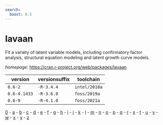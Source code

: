```yaml
---
search:
  boost: 0.5
---
```

# lavaan

Fit a variety of latent variable models, including confirmatory factor analysis, structural  equation modeling and latent growth curve models.

*homepage*: <https://cran.r-project.org/web/packages/lavaan>

version | versionsuffix | toolchain
--------|---------------|----------
``0.6-2`` | ``-R-3.4.4`` | ``intel/2018a``
``0.6-4.1433`` | ``-R-3.6.0`` | ``foss/2019a``
``0.6-9`` | ``-R-4.1.0`` | ``foss/2021a``

[0](../0/index.md) - [a](../a/index.md) - [b](../b/index.md) - [c](../c/index.md) - [d](../d/index.md) - [e](../e/index.md) - [f](../f/index.md) - [g](../g/index.md) - [h](../h/index.md) - [i](../i/index.md) - [j](../j/index.md) - [k](../k/index.md) - [l](../l/index.md) - [m](../m/index.md) - [n](../n/index.md) - [o](../o/index.md) - [p](../p/index.md) - [q](../q/index.md) - [r](../r/index.md) - [s](../s/index.md) - [t](../t/index.md) - [u](../u/index.md) - [v](../v/index.md) - [w](../w/index.md) - [x](../x/index.md) - [y](../y/index.md) - [z](../z/index.md)

